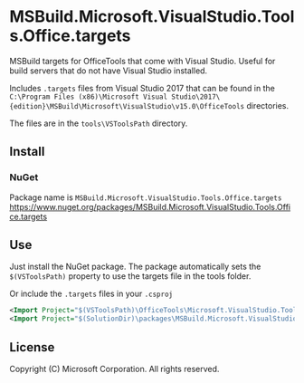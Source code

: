 # MSBuild.Microsoft.VisualStudio.Tools.Office.targets

MSBuild targets for OfficeTools that come with Visual Studio. Useful for build servers that do not have Visual Studio installed.

Includes `.targets` files from Visual Studio 2017 that can be found in the `C:\Program Files (x86)\Microsoft Visual Studio\2017\{edition}\MSBuild\Microsoft\VisualStudio\v15.0\OfficeTools` directories.

The files are in the `tools\VSToolsPath` directory.

## Install

### NuGet

Package name is `MSBuild.Microsoft.VisualStudio.Tools.Office.targets`
https://www.nuget.org/packages/MSBuild.Microsoft.VisualStudio.Tools.Office.targets

## Use

Just install the NuGet package. The package automatically sets the `$(VSToolsPath)` property to use the targets file in the tools folder.

Or include the `.targets` files in your `.csproj`

```xml
<Import Project="$(VSToolsPath)\OfficeTools\Microsoft.VisualStudio.Tools.Office.targets" Condition="'$(VSToolsPath)' != '' And Exists('$(VSToolsPath)\OfficeTools\Microsoft.VisualStudio.Tools.Office.targets')" />
<Import Project="$(SolutionDir)\packages\MSBuild.Microsoft.VisualStudio.Tools.Office.targets.15.0.1\tools\VSToolsPath\OfficeTools\Microsoft.VisualStudio.Tools.Office.targets" Condition="('$(VSToolsPath)' == '' Or !Exists('$(VSToolsPath)\OfficeTools\Microsoft.VisualStudio.Tools.Office.targets')) And Exists('$(SolutionDir)\packages\MSBuild.Microsoft.VisualStudio.Tools.Office.targets.15.0.1\tools\VSToolsPath\OfficeTools\Microsoft.VisualStudio.Tools.Office.targets')" />
```

## License

Copyright (C) Microsoft Corporation. All rights reserved.
